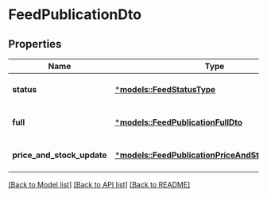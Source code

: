 # FeedPublicationDto

## Properties
Name | Type | Description | Notes
------------ | ------------- | ------------- | -------------
**status** | [***models::FeedStatusType**](FeedStatusType.md) |  | [optional] [default to None]
**full** | [***models::FeedPublicationFullDto**](FeedPublicationFullDTO.md) |  | [optional] [default to None]
**price_and_stock_update** | [***models::FeedPublicationPriceAndStockUpdateDto**](FeedPublicationPriceAndStockUpdateDTO.md) |  | [optional] [default to None]

[[Back to Model list]](../README.md#documentation-for-models) [[Back to API list]](../README.md#documentation-for-api-endpoints) [[Back to README]](../README.md)


